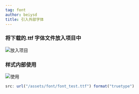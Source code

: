 ```yaml
---
tag: font
author: beiysd
title: 引入外部字体
---
```


### 将下载的.ttf 字体文件放入项目中

![放入项目](/assets/font/font_01.png)

### 样式内部使用

![使用](/assets/font/font_02.png)

```js
src: url("/assets/font/font_test.ttf") format("truetype")
```
